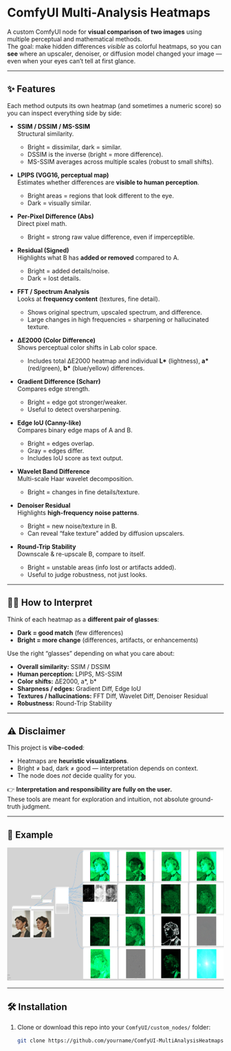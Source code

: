 # ComfyUI Multi-Analysis Heatmaps

A custom ComfyUI node for **visual comparison of two images** using multiple perceptual and mathematical methods.  
The goal: make hidden differences *visible* as colorful heatmaps, so you can **see** where an upscaler, denoiser, or diffusion model changed your image — even when your eyes can’t tell at first glance.

---

## ✨ Features

Each method outputs its own heatmap (and sometimes a numeric score) so you can inspect everything side by side:

- **SSIM / DSSIM / MS-SSIM**  
  Structural similarity.  
  - Bright = dissimilar, dark = similar.  
  - DSSIM is the inverse (bright = more difference).  
  - MS-SSIM averages across multiple scales (robust to small shifts).

- **LPIPS (VGG16, perceptual map)**  
  Estimates whether differences are **visible to human perception**.  
  - Bright areas = regions that look different to the eye.  
  - Dark = visually similar.

- **Per-Pixel Difference (Abs)**  
  Direct pixel math.  
  - Bright = strong raw value difference, even if imperceptible.

- **Residual (Signed)**  
  Highlights what B has **added or removed** compared to A.  
  - Bright = added details/noise.  
  - Dark = lost details.

- **FFT / Spectrum Analysis**  
  Looks at **frequency content** (textures, fine detail).  
  - Shows original spectrum, upscaled spectrum, and difference.  
  - Large changes in high frequencies = sharpening or hallucinated texture.

- **ΔE2000 (Color Difference)**  
  Shows perceptual color shifts in Lab color space.  
  - Includes total ΔE2000 heatmap and individual **L\*** (lightness), **a\*** (red/green), **b\*** (blue/yellow) differences.

- **Gradient Difference (Scharr)**  
  Compares edge strength.  
  - Bright = edge got stronger/weaker.  
  - Useful to detect oversharpening.

- **Edge IoU (Canny-like)**  
  Compares binary edge maps of A and B.  
  - Bright = edges overlap.  
  - Gray = edges differ.  
  - Includes IoU score as text output.

- **Wavelet Band Difference**  
  Multi-scale Haar wavelet decomposition.  
  - Bright = changes in fine details/texture.

- **Denoiser Residual**  
  Highlights **high-frequency noise patterns**.  
  - Bright = new noise/texture in B.  
  - Can reveal “fake texture” added by diffusion upscalers.

- **Round-Trip Stability**  
  Downscale & re-upscale B, compare to itself.  
  - Bright = unstable areas (info lost or artifacts added).  
  - Useful to judge robustness, not just looks.

---

## 🧑‍🎨 How to Interpret

Think of each heatmap as a **different pair of glasses**:

- **Dark = good match** (few differences)  
- **Bright = more change** (differences, artifacts, or enhancements)  

Use the right “glasses” depending on what you care about:
- **Overall similarity:** SSIM / DSSIM  
- **Human perception:** LPIPS, MS-SSIM  
- **Color shifts:** ΔE2000, a\*, b\*  
- **Sharpness / edges:** Gradient Diff, Edge IoU  
- **Textures / hallucinations:** FFT Diff, Wavelet Diff, Denoiser Residual  
- **Robustness:** Round-Trip Stability  

---

## ⚠️ Disclaimer

This project is **vibe-coded**:  
- Heatmaps are **heuristic visualizations**.  
- Bright ≠ bad, dark ≠ good — interpretation depends on context.  
- The node does *not* decide quality for you.  

👉 **Interpretation and responsibility are fully on the user.**  
These tools are meant for exploration and intuition, not absolute ground-truth judgment.

---

## 📸 Example

![Heatmap Example](Screenshot.png)

---

## 🛠 Installation

1. Clone or download this repo into your `ComfyUI/custom_nodes/` folder:
   ```bash
   git clone https://github.com/yourname/ComfyUI-MultiAnalysisHeatmaps
